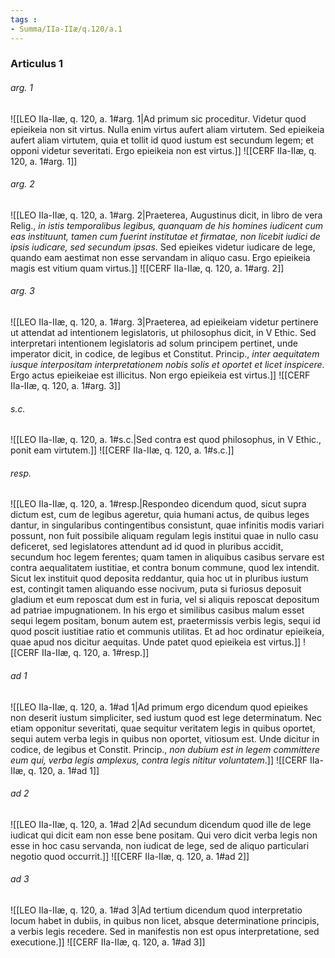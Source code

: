 ```yaml
---
tags : 
- Summa/IIa-IIæ/q.120/a.1
---
```


### Articulus 1

###### arg. 1
![[LEO IIa-IIæ, q. 120, a. 1#arg. 1|Ad primum sic proceditur. Videtur quod epieikeia non sit virtus. Nulla enim virtus aufert aliam virtutem. Sed epieikeia aufert aliam virtutem, quia et tollit id quod iustum est secundum legem; et opponi videtur severitati. Ergo epieikeia non est virtus.]]
![[CERF IIa-IIæ, q. 120, a. 1#arg. 1]]

###### arg. 2
![[LEO IIa-IIæ, q. 120, a. 1#arg. 2|Praeterea, Augustinus dicit, in libro de vera Relig., *in istis temporalibus legibus, quanquam de his homines iudicent cum eas instituunt, tamen cum fuerint institutae et firmatae, non licebit iudici de ipsis iudicare, sed secundum ipsas*. Sed epieikes videtur iudicare de lege, quando eam aestimat non esse servandam in aliquo casu. Ergo epieikeia magis est vitium quam virtus.]]
![[CERF IIa-IIæ, q. 120, a. 1#arg. 2]]

###### arg. 3
![[LEO IIa-IIæ, q. 120, a. 1#arg. 3|Praeterea, ad epieikeiam videtur pertinere ut attendat ad intentionem legislatoris, ut philosophus dicit, in V Ethic. Sed interpretari intentionem legislatoris ad solum principem pertinet, unde imperator dicit, in codice, de legibus et Constitut. Princip., *inter aequitatem iusque interpositam interpretationem nobis solis et oportet et licet inspicere*. Ergo actus epieikeiae est illicitus. Non ergo epieikeia est virtus.]]
![[CERF IIa-IIæ, q. 120, a. 1#arg. 3]]

###### s.c.
![[LEO IIa-IIæ, q. 120, a. 1#s.c.|Sed contra est quod philosophus, in V Ethic., ponit eam virtutem.]]
![[CERF IIa-IIæ, q. 120, a. 1#s.c.]]

###### resp.
![[LEO IIa-IIæ, q. 120, a. 1#resp.|Respondeo dicendum quod, sicut supra dictum est, cum de legibus ageretur, quia humani actus, de quibus leges dantur, in singularibus contingentibus consistunt, quae infinitis modis variari possunt, non fuit possibile aliquam regulam legis institui quae in nullo casu deficeret, sed legislatores attendunt ad id quod in pluribus accidit, secundum hoc legem ferentes; quam tamen in aliquibus casibus servare est contra aequalitatem iustitiae, et contra bonum commune, quod lex intendit. Sicut lex instituit quod deposita reddantur, quia hoc ut in pluribus iustum est, contingit tamen aliquando esse nocivum, puta si furiosus deposuit gladium et eum reposcat dum est in furia, vel si aliquis reposcat depositum ad patriae impugnationem. In his ergo et similibus casibus malum esset sequi legem positam, bonum autem est, praetermissis verbis legis, sequi id quod poscit iustitiae ratio et communis utilitas. Et ad hoc ordinatur epieikeia, quae apud nos dicitur aequitas. Unde patet quod epieikeia est virtus.]]
![[CERF IIa-IIæ, q. 120, a. 1#resp.]]

###### ad 1
![[LEO IIa-IIæ, q. 120, a. 1#ad 1|Ad primum ergo dicendum quod epieikes non deserit iustum simpliciter, sed iustum quod est lege determinatum. Nec etiam opponitur severitati, quae sequitur veritatem legis in quibus oportet, sequi autem verba legis in quibus non oportet, vitiosum est. Unde dicitur in codice, de legibus et Constit. Princip., *non dubium est in legem committere eum qui, verba legis amplexus, contra legis nititur voluntatem*.]]
![[CERF IIa-IIæ, q. 120, a. 1#ad 1]]

###### ad 2
![[LEO IIa-IIæ, q. 120, a. 1#ad 2|Ad secundum dicendum quod ille de lege iudicat qui dicit eam non esse bene positam. Qui vero dicit verba legis non esse in hoc casu servanda, non iudicat de lege, sed de aliquo particulari negotio quod occurrit.]]
![[CERF IIa-IIæ, q. 120, a. 1#ad 2]]

###### ad 3
![[LEO IIa-IIæ, q. 120, a. 1#ad 3|Ad tertium dicendum quod interpretatio locum habet in dubiis, in quibus non licet, absque determinatione principis, a verbis legis recedere. Sed in manifestis non est opus interpretatione, sed executione.]]
![[CERF IIa-IIæ, q. 120, a. 1#ad 3]]


